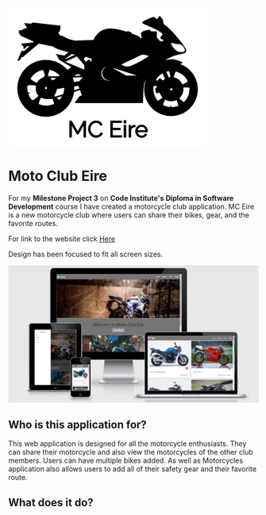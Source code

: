 ![Logo Image](static/img/Logo.png) 

# Moto Club Eire

For my **Milestone Project 3** on **Code Institute's Diploma in Software Development** course I have created a motorcycle club
application. MC Eire is a new motorcycle club where users can share their bikes, gear, and the favorite routes. 

For link to the website click [Here](https://moto-club-eire.herokuapp.com/)

Design has been focused to fit all screen sizes.

![Am I Responsive](static/img/AmIResponsive.png)

## Who is this application for?
This web application is designed for all the motorcycle enthusiasts. They can share their motorcycle and also 
view the motorcycles of the other club members. Users can have multiple bikes added. As well as Motorcycles application also allows 
users to add all of their safety gear and their favorite route. 

## What does it do?